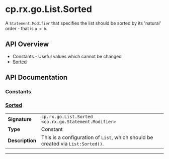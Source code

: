 # cp.rx.go.List.Sorted

A `Statement.Modifier` that specifies the list should be sorted by its 'natural' order - that is `a < b`.

## API Overview
* Constants - Useful values which cannot be changed
 * [Sorted](#Sorted)

## API Documentation

### Constants


### [Sorted](#Sorted)

|                                             |                                                                                     |
| --------------------------------------------|-------------------------------------------------------------------------------------|
| **Signature**                               | `cp.rx.go.List.Sorted <cp.rx.go.Statement.Modifier>`                                                                    |
| **Type**                                    | Constant                                                                     |
| **Description**                             | This is a configuration of `List`, which should be created via `List:Sorted()`.                                                                     |

---
